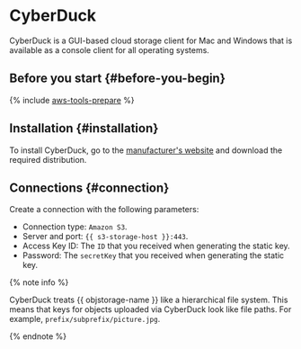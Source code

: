 # CyberDuck

CyberDuck is a GUI-based cloud storage client for Mac and Windows that is available as a console client for all operating systems.

## Before you start {#before-you-begin}

{% include [aws-tools-prepare](../../_includes/aws-tools/aws-tools-prepare.md) %}

## Installation {#installation}

To install CyberDuck, go to the [manufacturer's website](https://cyberduck.io) and download the required distribution.

## Connections {#connection}

Create a connection with the following parameters:

  - Connection type: `Amazon S3`.
  - Server and port: `{{ s3-storage-host }}:443`.
  - Access Key ID: The `ID` that you received when generating the static key.
  - Password: The `secretKey` that you received when generating the static key.

{% note info %}

CyberDuck treats {{ objstorage-name }} like a hierarchical file system. This means that keys for objects uploaded via CyberDuck look like file paths. For example, `prefix/subprefix/picture.jpg`.

{% endnote %}

